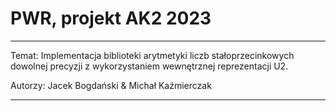# PWR, projekt AK2 2023 #

---

Temat: Implementacja biblioteki arytmetyki liczb stałoprzecinkowych dowolnej precyzji z wykorzystaniem wewnętrznej reprezentacji U2.

Autorzy: Jacek Bogdański & Michał Kaźmierczak

---


